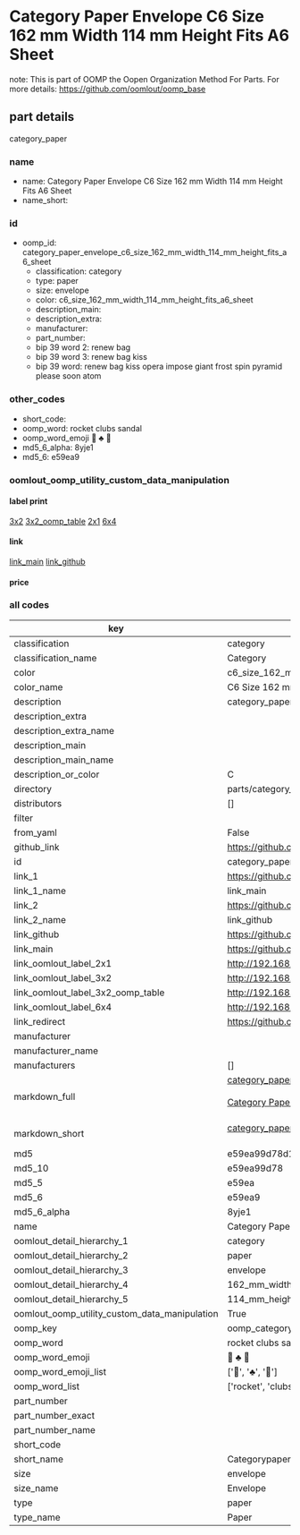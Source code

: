 # Category Paper Envelope C6 Size 162 mm Width 114 mm Height Fits A6 Sheet  

note: This is part of OOMP the Oopen Organization Method For Parts. For more details: https://github.com/oomlout/oomp_base

##  part details
  



category_paper



### name
* name: Category Paper Envelope C6 Size 162 mm Width 114 mm Height Fits A6 Sheet
* name_short: 
### id
* oomp_id: category_paper_envelope_c6_size_162_mm_width_114_mm_height_fits_a6_sheet
  * classification: category
  * type: paper
  * size: envelope
  * color: c6_size_162_mm_width_114_mm_height_fits_a6_sheet
  * description_main: 
  * description_extra: 
  * manufacturer: 
  * part_number: 
  * bip 39 word 2: renew bag
  * bip 39 word 3: renew bag kiss
  * bip 39 word: renew bag kiss opera impose giant frost spin pyramid please soon atom

### other_codes
* short_code: 
* oomp_word: rocket clubs sandal
* oomp_word_emoji :rocket: :clubs: :sandal:
* md5_6_alpha: 8yje1
* md5_6: e59ea9






### oomlout_oomp_utility_custom_data_manipulation
#### label print
[3x2](http://192.168.1.245:1112/?label=oomp%208yje1)
[3x2_oomp_table](http://192.168.1.108:1112/?label=oomp%208yje1)
[2x1](http://192.168.1.242:1112/?label=oomp%208yje1)
[6x4](http://192.168.1.55:1112/?label=oomp%208yje1)    

#### link

[link_main](https://github.com/oomlout/oomlout_oomp_version_1_messy/tree/main/parts/category_paper_envelope_c6_size_162_mm_width_114_mm_height_fits_a6_sheet) [link_github](https://github.com/oomlout/oomlout_oomp_version_1_messy/tree/main/parts/category_paper_envelope_c6_size_162_mm_width_114_mm_height_fits_a6_sheet)                             

#### price







### all codes 
| key | value |  
| --- | --- |  
| classification | category |  
| classification_name | Category |  
| color | c6_size_162_mm_width_114_mm_height_fits_a6_sheet |  
| color_name | C6 Size 162 mm Width 114 mm Height Fits A6 Sheet |  
| description | category_paper |  
| description_extra |  |  
| description_extra_name |  |  
| description_main |  |  
| description_main_name |  |  
| description_or_color | C  |  
| directory | parts/category_paper_envelope_c6_size_162_mm_width_114_mm_height_fits_a6_sheet |  
| distributors | [] |  
| filter |  |  
| from_yaml | False |  
| github_link | https://github.com/oomlout/oomlout_oomp_part_src/tree/main/parts/category_paper_envelope_c6_size_162_mm_width_114_mm_height_fits_a6_sheet |  
| id | category_paper_envelope_c6_size_162_mm_width_114_mm_height_fits_a6_sheet |  
| link_1 | https://github.com/oomlout/oomlout_oomp_version_1_messy/tree/main/parts/category_paper_envelope_c6_size_162_mm_width_114_mm_height_fits_a6_sheet |  
| link_1_name | link_main |  
| link_2 | https://github.com/oomlout/oomlout_oomp_version_1_messy/tree/main/parts/category_paper_envelope_c6_size_162_mm_width_114_mm_height_fits_a6_sheet |  
| link_2_name | link_github |  
| link_github | https://github.com/oomlout/oomlout_oomp_version_1_messy/tree/main/parts/category_paper_envelope_c6_size_162_mm_width_114_mm_height_fits_a6_sheet |  
| link_main | https://github.com/oomlout/oomlout_oomp_version_1_messy/tree/main/parts/category_paper_envelope_c6_size_162_mm_width_114_mm_height_fits_a6_sheet |  
| link_oomlout_label_2x1 | http://192.168.1.242:1112/?label=oomp%208yje1 |  
| link_oomlout_label_3x2 | http://192.168.1.245:1112/?label=oomp%208yje1 |  
| link_oomlout_label_3x2_oomp_table | http://192.168.1.108:1112/?label=oomp%208yje1 |  
| link_oomlout_label_6x4 | http://192.168.1.55:1112/?label=oomp%208yje1 |  
| link_redirect | https://github.com/oomlout/oomlout_oomp_version_1_messy/tree/main/parts/category_paper_envelope_c6_size_162_mm_width_114_mm_height_fits_a6_sheet |  
| manufacturer |  |  
| manufacturer_name |  |  
| manufacturers | [] |  
| markdown_full | [category_paper_envelope_c6_size_162_mm_width_114_mm_height_fits_a6_sheet](none)<br>[](none)<br>[Category Paper Envelope C6 Size 162 Mm Width 114 Mm Height Fits A6 Sheet](none)<br><br> |  
| markdown_short | [category_paper_envelope_c6_size_162_mm_width_114_mm_height_fits_a6_sheet](none)<br><br> |  
| md5 | e59ea99d78d1ebad86b8f9b4f58465b1 |  
| md5_10 | e59ea99d78 |  
| md5_5 | e59ea |  
| md5_6 | e59ea9 |  
| md5_6_alpha | 8yje1 |  
| name | Category Paper Envelope C6 Size 162 mm Width 114 mm Height Fits A6 Sheet |  
| oomlout_detail_hierarchy_1 | category |  
| oomlout_detail_hierarchy_2 | paper |  
| oomlout_detail_hierarchy_3 | envelope |  
| oomlout_detail_hierarchy_4 | 162_mm_width |  
| oomlout_detail_hierarchy_5 | 114_mm_height |  
| oomlout_oomp_utility_custom_data_manipulation | True |  
| oomp_key | oomp_category_paper_envelope_c6_size_162_mm_width_114_mm_height_fits_a6_sheet |  
| oomp_word | rocket clubs sandal |  
| oomp_word_emoji | :rocket: :clubs: :sandal: |  
| oomp_word_emoji_list | [':rocket:', ':clubs:', ':sandal:'] |  
| oomp_word_list | ['rocket', 'clubs', 'sandal'] |  
| part_number |  |  
| part_number_exact |  |  
| part_number_name |  |  
| short_code |  |  
| short_name | Categorypaper |  
| size | envelope |  
| size_name | Envelope |  
| type | paper |  
| type_name | Paper |  
